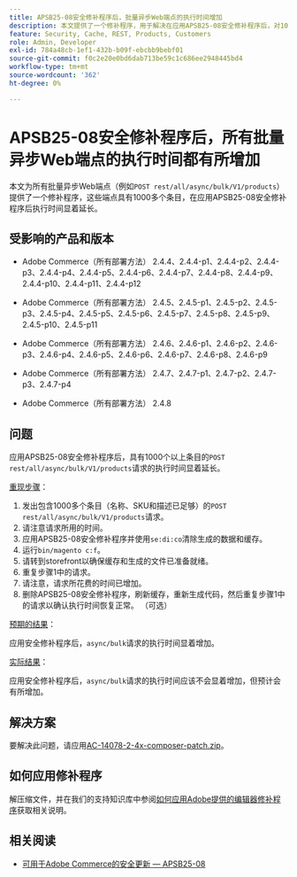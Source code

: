 ```yaml
---
title: APSB25-08安全修补程序后，批量异步Web端点的执行时间增加
description: 本文提供了一个修补程序，用于解决在应用APSB25-08安全修补程序后，对1000多个条目的POST rest/all/async/bulk/V1/products请求执行时间显着增加的问题。
feature: Security, Cache, REST, Products, Customers
role: Admin, Developer
exl-id: 784a48cb-1ef1-432b-b09f-ebcbb9bebf01
source-git-commit: f0c2e20e0bd6dab713be59c1c686ee2948445bd4
workflow-type: tm+mt
source-wordcount: '362'
ht-degree: 0%

---
```


# APSB25-08安全修补程序后，所有批量异步Web端点的执行时间都有所增加

本文为所有批量异步Web端点（例如`POST rest/all/async/bulk/V1/products`）提供了一个修补程序，这些端点具有1000多个条目，在应用APSB25-08安全修补程序后执行时间显着延长。

## 受影响的产品和版本

* Adobe Commerce（所有部署方法） 2.4.4、2.4.4-p1、2.4.4-p2、2.4.4-p3、2.4.4-p4、2.4.4-p5、2.4.4-p6、2.4.4-p7、2.4.4-p8、2.4.4-p9、2.4.4-p10、2.4.4-p11、2.4.4-p12

* Adobe Commerce（所有部署方法） 2.4.5、2.4.5-p1、2.4.5-p2、2.4.5-p3、2.4.5-p4、2.4.5-p5、2.4.5-p6、2.4.5-p7、2.4.5-p8、2.4.5-p9、2.4.5-p10、2.4.5-p11

* Adobe Commerce（所有部署方法） 2.4.6、2.4.6-p1、2.4.6-p2、2.4.6-p3、2.4.6-p4、2.4.6-p5、2.4.6-p6、2.4.6-p7、2.4.6-p8、2.4.6-p9

* Adobe Commerce（所有部署方法） 2.4.7、2.4.7-p1、2.4.7-p2、2.4.7-p3、2.4.7-p4

* Adobe Commerce（所有部署方法） 2.4.8

## 问题

应用APSB25-08安全修补程序后，具有1000个以上条目的`POST rest/all/async/bulk/V1/products`请求的执行时间显着延长。

<u>重现步骤</u>：

1. 发出包含1000多个条目（名称、SKU和描述已足够）的`POST rest/all/async/bulk/V1/products`请求。
1. 请注意请求所用的时间。
1. 应用APSB25-08安全修补程序并使用`se:di:co`清除生成的数据和缓存。
1. 运行`bin/magento c:f`。
1. 请转到storefront以确保缓存和生成的文件已准备就绪。
1. 重复步骤1中的请求。
1. 请注意，请求所花费的时间已增加。
1. 删除APSB25-08安全修补程序，刷新缓存，重新生成代码，然后重复步骤1中的请求以确认执行时间恢复正常。 （可选）

<u>预期的结果</u>：

应用安全修补程序后，`async/bulk`请求的执行时间显着增加。

<u>实际结果</u>：

应用安全修补程序后，`async/bulk`请求的执行时间应该不会显着增加，但预计会有所增加。

## 解决方案

要解决此问题，请应用[AC-14078-2-4x-composer-patch.zip](assets/AC-14078-2-4x-composer-patch.zip)。

## 如何应用修补程序

解压缩文件，并在我们的支持知识库中参阅[如何应用Adobe提供的编辑器修补程序](https://experienceleague.adobe.com/docs/commerce-knowledge-base/kb/how-to/how-to-apply-a-composer-patch-provided-by-magento.html?lang=zh-Hans)获取相关说明。

## 相关阅读

* [可用于Adobe Commerce的安全更新 — APSB25-08](https://experienceleague.adobe.com/zh-hans/docs/experience-cloud-kcs/kbarticles/ka-27149)
